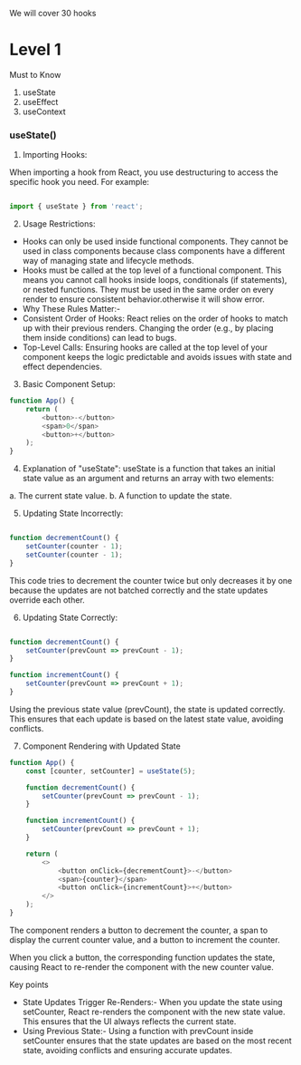 We will cover 30 hooks

# Level 1

Must to Know

1. useState
2. useEffect
3. useContext

### useState()

1. Importing Hooks:

When importing a hook from React, you use destructuring to access the specific hook you need. For example:

```javascript

import { useState } from 'react';

```

2. Usage Restrictions:

- Hooks can only be used inside functional components. They cannot be used in class components because class components have a different way of managing state and lifecycle methods.
- Hooks must be called at the top level of a functional component. This means you cannot call hooks inside loops, conditionals (if statements), or nested functions. They must be used in the same order on every render to ensure consistent behavior.otherwise it will show error.
- Why These Rules Matter:-
- Consistent Order of Hooks: React relies on the order of hooks to match up with their previous renders. Changing the order (e.g., by placing them inside conditions) can lead to bugs.
- Top-Level Calls: Ensuring hooks are called at the top level of your component keeps the logic predictable and avoids issues with state and effect dependencies.


3. Basic Component Setup:

```javascript
function App() {
    return (
        <button>-</button>
        <span>0</span>
        <button>+</button>
    );
}

```


4. Explanation of "useState":
useState is a function that takes an initial state value as an argument and returns an array with two elements:

a. The current state value.
b. A function to update the state.

5. Updating State Incorrectly:

```Javascript

function decrementCount() {
    setCounter(counter - 1);
    setCounter(counter - 1);
}

```

This code tries to decrement the counter twice but only decreases it by one because the updates are not batched correctly and the state updates override each other.

6. Updating State Correctly:

```javascript

function decrementCount() {
    setCounter(prevCount => prevCount - 1);
}

function incrementCount() {
    setCounter(prevCount => prevCount + 1);
}

```

Using the previous state value (prevCount), the state is updated correctly. This ensures that each update is based on the latest state value, avoiding conflicts.

7. Component Rendering with Updated State

```javascript
function App() {
    const [counter, setCounter] = useState(5);

    function decrementCount() {
        setCounter(prevCount => prevCount - 1);
    }

    function incrementCount() {
        setCounter(prevCount => prevCount + 1);
    }

    return (
        <>
            <button onClick={decrementCount}>-</button>
            <span>{counter}</span>
            <button onClick={incrementCount}>+</button>
        </>
    );
}

```

The component renders a button to decrement the counter, a span to display the current counter value, and a button to increment the counter.

When you click a button, the corresponding function updates the state, causing React to re-render the component with the new counter value.



Key points

- State Updates Trigger Re-Renders:- When you update the state using setCounter, React re-renders the component with the new state value. This ensures that the UI always reflects the current state.
- Using Previous State:- Using a function with prevCount inside setCounter ensures that the state updates are based on the most recent state, avoiding conflicts and ensuring accurate updates.




























